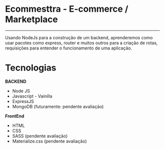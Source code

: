 # Ecommesttra - E-commerce / Marketplace

---

Usando NodeJs para a construção de um backend, aprenderemos como usar pacotes como express, router e muitos outros para a criação de rotas, requisições para entender o funcionamento de uma aplicação.

# Tecnologias

**BACKEND**

- Node JS
- Javascript - Vainilla
- ExpressJS
- MongoDB (futuramente: pendente avaliação)

**FrontEnd**

- HTML
- CSS
- SASS (pendente avaliação)
- Materialize.css (pendente avaliação)
